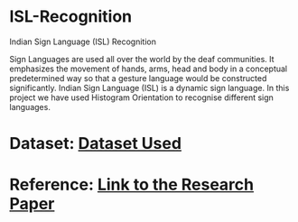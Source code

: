 # ISL-Recognition
Indian Sign Language (ISL) Recognition

Sign Languages are used all over the world by the deaf communities. It emphasizes the movement of hands, arms, head and body in a conceptual predetermined way so that a gesture language would be constructed significantly. Indian Sign Language (ISL) is a dynamic sign language. In this project we have used Histogram Orientation to recognise different sign languages.

# Dataset: [Dataset Used](https://robita.iiita.ac.in/dataset.php)

# Reference: [Link to the Research Paper](https://www.researchgate.net/publication/230759410_Classification_of_Indian_Sign_Language_In_Real_Time)
